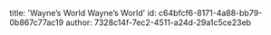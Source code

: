 title: 'Wayne’s World Wayne’s World'
id: c64bfcf6-8171-4a88-bb79-0b867c77ac19
author: 7328c14f-7ec2-4511-a24d-29a1c5ce23eb
